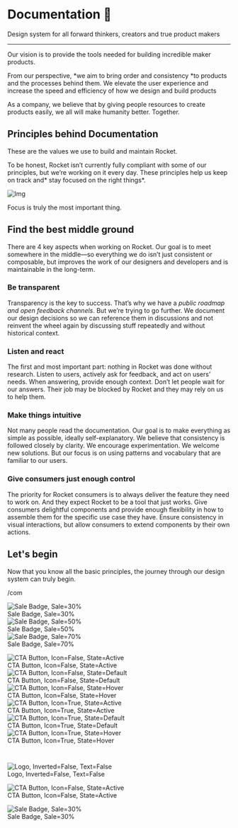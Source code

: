 
# Documentation 🚀

Design system for all forward thinkers, creators and true product makers

---

Our vision is to provide the tools needed for building incredible maker products.

From our perspective, *we aim to bring order and consistency *to products and the processes behind them. We elevate the user experience and increase the speed and efficiency of how we design and build products

As a company, we believe that by giving people resources to create products easily, we all will make humanity better. Together.

## Principles behind Documentation

These are the values we use to build and maintain Rocket.

To be honest, Rocket isn’t currently fully compliant with some of our principles, but we’re working on it every day. These principles help us keep on track and* stay focused on the right things*.

![Img](https://studio-assets.supernova.io/design-systems/14533/9289758a-6300-472a-bbc6-a57098081abf.jpeg)

Focus is truly the most important thing.

## Find the best middle ground

There are 4 key aspects when working on Rocket. Our goal is to meet somewhere in the middle—so everything we do isn’t just consistent or composable, but improves the work of our designers and developers and is maintainable in the long-term.

### Be transparent

Transparency is the key to success. That’s why we have a *public roadmap and open feedback channels*. But we’re trying to go further. We document our design decisions so we can reference them in discussions and not reinvent the wheel again by discussing stuff repeatedly and without historical context.

### Listen and react

The first and most important part: nothing in Rocket was done without research. Listen to users, actively ask for feedback, and act on users’ needs. When answering, provide enough context. Don’t let people wait for our answers. Their job may be blocked by Rocket and they may rely on us to help them.

### Make things intuitive

Not many people read the documentation. Our goal is to make everything as simple as possible, ideally self-explanatory. We believe that consistency is followed closely by clarity. We encourage experimentation. We welcome new solutions. But our focus is on using patterns and vocabulary that are familiar to our users.

### Give consumers just enough control

The priority for Rocket consumers is to always deliver the feature they need to work on. And they expect Rocket to be a tool that just works. Give consumers delightful components and provide enough flexibility in how to assemble them for the specific use case they have. Ensure consistency in visual interactions, but allow consumers to extend components by their own actions.

## Let's begin

Now that you know all the basic principles, the journey through our design system can truly begin.

/com

  
![Sale Badge, Sale=30%](https://studio-assets.supernova.io/design-systems/14533/55393d9d-0c6c-46b4-a124-57dd7443c8de.png)  
Sale Badge, Sale=30%  
![Sale Badge, Sale=50%](https://studio-assets.supernova.io/design-systems/14533/5ebeda1e-d273-4429-b24a-8d613d5e19e6.png)  
Sale Badge, Sale=50%  
![Sale Badge, Sale=70%](https://studio-assets.supernova.io/design-systems/14533/62c7361e-8ef2-4b2c-8e7c-27b1b0fa4333.png)  
Sale Badge, Sale=70%  


  
![CTA Button, Icon=False, State=Active](https://studio-assets.supernova.io/design-systems/14533/487afc68-a4d7-4bde-94a0-a754d9fb94f6.png)  
CTA Button, Icon=False, State=Active  
![CTA Button, Icon=False, State=Default](https://studio-assets.supernova.io/design-systems/14533/76e29242-44b0-43d8-845b-e23c4a716a81.png)  
CTA Button, Icon=False, State=Default  
![CTA Button, Icon=False, State=Hover](https://studio-assets.supernova.io/design-systems/14533/c0633476-7e56-4428-9bfc-b5fd6cd92b91.png)  
CTA Button, Icon=False, State=Hover  
![CTA Button, Icon=True, State=Active](https://studio-assets.supernova.io/design-systems/14533/a467c0de-0eb7-4f68-bf18-a1671405c0b1.png)  
CTA Button, Icon=True, State=Active  
![CTA Button, Icon=True, State=Default](https://studio-assets.supernova.io/design-systems/14533/dca1e392-ed70-4abe-ac0a-4b009a941000.png)  
CTA Button, Icon=True, State=Default  
![CTA Button, Icon=True, State=Hover](https://studio-assets.supernova.io/design-systems/14533/3e500acf-182c-401c-b3eb-fd44e389db43.png)  
CTA Button, Icon=True, State=Hover  


```javascript  
  
```

  
![Logo, Inverted=False, Text=False](https://studio-assets.supernova.io/design-systems/14533/8fe4db45-21aa-4634-a9b5-0b8d68efa4f9.png)  
Logo, Inverted=False, Text=False  


  
  


  
![CTA Button, Icon=False, State=Active](https://studio-assets.supernova.io/design-systems/14533/487afc68-a4d7-4bde-94a0-a754d9fb94f6.png)  
CTA Button, Icon=False, State=Active  


  
![Sale Badge, Sale=30%](https://studio-assets.supernova.io/design-systems/14533/55393d9d-0c6c-46b4-a124-57dd7443c8de.png)  
Sale Badge, Sale=30%  
